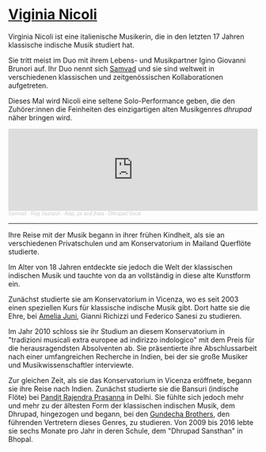 # [Viginia Nicoli](http://www.samvadmusic.com/)

Virginia Nicoli ist eine italienische Musikerin, die in den letzten 17 Jahren klassische indische Musik studiert hat.

Sie tritt meist im Duo mit ihrem Lebens- und Musikpartner Igino Giovanni Brunori auf. Ihr Duo nennt sich [Samvad](http://www.samvadmusic.com/) und sie sind weltweit in verschiedenen klassischen und zeitgenössischen Kollaborationen aufgetreten.

Dieses Mal wird Nicoli eine seltene Solo-Performance geben, die den Zuhörer:innen die Feinheiten des einzigartigen alten Musikgenres *dhrupad* näher bringen wird.

<iframe width="100%" height="166" scrolling="no" frameborder="no" allow="autoplay" src="https://w.soundcloud.com/player/?url=https%3A//api.soundcloud.com/tracks/284996640&color=%23f2c7c7&auto_play=false&hide_related=false&show_comments=true&show_user=true&show_reposts=false&show_teaser=true"></iframe><div style="font-size: 10px; color: #cccccc;line-break: anywhere;word-break: normal;overflow: hidden;white-space: nowrap;text-overflow: ellipsis; font-family: Interstate,Lucida Grande,Lucida Sans Unicode,Lucida Sans,Garuda,Verdana,Tahoma,sans-serif;font-weight: 100;"><a href="https://soundcloud.com/samvadmusic" title="Samvad" target="_blank" style="color: #cccccc; text-decoration: none;">Samvad</a> · <a href="https://soundcloud.com/samvadmusic/rag-jonpuri-alap-jor-and-jhala-dhrupad-vocal" title="Rag Jaunpuri - Alap, jor and jhala - Dhrupad Vocal" target="_blank" style="color: #cccccc; text-decoration: none;">Rag Jaunpuri - Alap, jor and jhala - Dhrupad Vocal</a></div>

---

Ihre Reise mit der Musik begann in ihrer frühen Kindheit, als sie an verschiedenen Privatschulen und am Konservatorium in Mailand Querflöte studierte.

Im Alter von 18 Jahren entdeckte sie jedoch die Welt der klassischen indischen Musik und tauchte von da an vollständig in diese alte Kunstform ein.

Zunächst studierte sie am Konservatorium in Vicenza, wo es seit 2003 einen speziellen Kurs für klassische indische Musik gibt. Dort hatte sie die Ehre, bei [Amelia Juni](http://www.ameliacuni.de), Gianni Richizzi und Federico Sanesi zu studieren.

Im Jahr 2010 schloss sie ihr Studium an diesem Konservatorium in "tradizioni musicali extra europee ad indirizzo indologico" mit dem Preis für die herausragendsten Absolventen ab. Sie präsentierte ihre Abschlussarbeit nach einer umfangreichen Recherche in Indien, bei der sie große Musiker und Musikwissenschaftler interviewte.

Zur gleichen Zeit, als sie das Konservatorium in Vicenza eröffnete, begann sie ihre Reise nach Indien. Zunächst studierte sie die Bansuri (indische Flöte) bei [Pandit Rajendra Prasanna](https://en.wikipedia.org/wiki/Rajendra_Prasanna) in Delhi. Sie fühlte sich jedoch mehr und mehr zu der ältesten Form der klassischen indischen Musik, dem Dhrupad, hingezogen und begann, bei den [Gundecha Brothers](https://en.wikipedia.org/wiki/Gundecha_Brothers), den führenden Vertretern dieses Genres, zu studieren. Von 2009 bis 2016 lebte sie sechs Monate pro Jahr in deren Schule, dem "Dhrupad Sansthan" in Bhopal.
